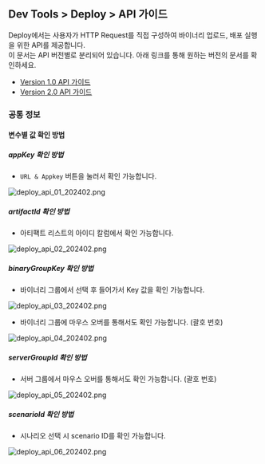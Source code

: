 ## Dev Tools > Deploy > API 가이드

Deploy에서는 사용자가 HTTP Request를 직접 구성하여 바이너리 업로드, 배포 실행을 위한 API를 제공합니다.  
이 문서는 API 버전별로 분리되어 있습니다. 아래 링크를 통해 원하는 버전의 문서를 확인하세요.

- [Version 1.0 API 가이드](/Dev%20Tools/Deploy/ko/api-guide-v1.0-gov.md)
- [Version 2.0 API 가이드](/Dev%20Tools/Deploy/ko/api-guide-v2.0-gov.md)

### 공통 정보
#### 변수별 값 확인 방법

##### appKey 확인 방법
* `URL & Appkey` 버튼을 눌러서 확인 가능합니다.

![deploy_api_01_202402.png](https://static.toastoven.net/prod_tcdeploy/deploy_api_01_202402.png)

##### artifactId 확인 방법
* 아티팩트 리스트의 아이디 칼럼에서 확인 가능합니다.

![deploy_api_02_202402.png](https://static.toastoven.net/prod_tcdeploy/deploy_api_02_202402.png)

##### binaryGroupKey 확인 방법
* 바이너리 그룹에서 선택 후 들어가서 Key 값을 확인 가능합니다.

![deploy_api_03_202402.png](https://static.toastoven.net/prod_tcdeploy/deploy_api_03_202402.png)
* 바이너리 그룹에 마우스 오버를 통해서도 확인 가능합니다. (괄호 번호)

![deploy_api_04_202402.png](https://static.toastoven.net/prod_tcdeploy/deploy_api_04_202402.png)

##### serverGroupId 확인 방법
* 서버 그룹에서 마우스 오버를 통해서도 확인 가능합니다. (괄호 번호)

![deploy_api_05_202402.png](https://static.toastoven.net/prod_tcdeploy/deploy_api_05_202402.png)

##### scenarioId 확인 방법
* 시나리오 선택 시 scenario ID를 확인 가능합니다.

![deploy_api_06_202402.png](https://static.toastoven.net/prod_tcdeploy/deploy_api_06_202402.png)